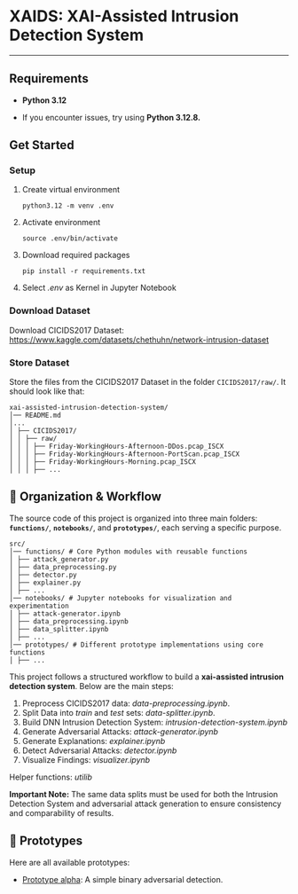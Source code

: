 # XAIDS: XAI-Assisted Intrusion Detection System

---

## Requirements

- **Python 3.12** <p>
- If you encounter issues, try using **Python 3.12.8.**

## Get Started

### Setup
1. Create virtual environment <p>
`python3.12 -m venv .env`
2. Activate environment <p>
`source .env/bin/activate`
3. Download required packages <p>
`pip install -r requirements.txt`
4. Select *.env* as Kernel in Jupyter Notebook

### Download Dataset
Download CICIDS2017 Dataset:
https://www.kaggle.com/datasets/chethuhn/network-intrusion-dataset

### Store Dataset
Store the files from the CICIDS2017 Dataset in the folder `CICIDS2017/raw/`. It should look like that:
```
xai-assisted-intrusion-detection-system/
│── README.md
│...   
│ ├── CICIDS2017/
│ │ ├── raw/
│ │ │ ├── Friday-WorkingHours-Afternoon-DDos.pcap_ISCX
│ │ │ ├── Friday-WorkingHours-Afternoon-PortScan.pcap_ISCX
│ │ │ ├── Friday-WorkingHours-Morning.pcap_ISCX
│ │ │ ├── ...
```

## 📂 Organization & Workflow  

The source code of this project is organized into three main folders: **`functions/`**, **`notebooks/`**, and **`prototypes/`**, each serving a specific purpose.  
```
src/ 
│── functions/ # Core Python modules with reusable functions
│ ├── attack_generator.py
│ ├── data_preprocessing.py 
│ ├── detector.py
│ ├── explainer.py
│ ├── ...
│── notebooks/ # Jupyter notebooks for visualization and experimentation 
│ ├── attack-generator.ipynb
│ ├── data_preprocessing.ipynb  
│ ├── data_splitter.ipynb  
│ ├── ...
│── prototypes/ # Different prototype implementations using core functions 
│ ├── ...
```

This project follows a structured workflow to build a **xai-assisted intrusion detection system**. Below are the main steps:   

1. Preprocess CICIDS2017 data: *data-preprocessing.ipynb*.
2. Split Data into *train* and *test* sets: *data-splitter.ipynb*.
3. Build DNN Intrusion Detection System: *intrusion-detection-system.ipynb*
4. Generate Adversarial Attacks: *attack-generator.ipynb*
5. Generate Explanations: *explainer.ipynb*
6. Detect Adversarial Attacks: *detector.ipynb*
7. Visualize Findings: *visualizer.ipynb* <p>

Helper functions: *utilib*

**Important Note:** The same data splits must be used for both the Intrusion Detection System and adversarial attack generation to ensure consistency and comparability of results.

## 🔬 Prototypes
Here are all available prototypes:
- [Prototype alpha](docs/Prototype%20-%20alpha.md): A simple binary adversarial detection.